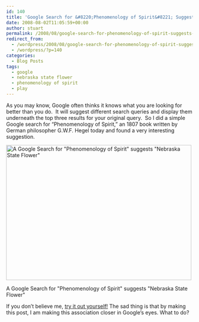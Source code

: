 ```yaml
---
id: 140
title: 'Google Search for &#8220;Phenomenology of Spirit&#8221; Suggests &#8220;Nebraska State Flower&#8221;'
date: 2008-08-02T11:05:59+00:00
author: stuart
permalink: /2008/08/google-search-for-phenomenology-of-spirit-suggests-nebraska-state-flower/
redirect_from:
  - /wordpress/2008/08/google-search-for-phenomenology-of-spirit-suggests-nebraska-state-flower/
  - /wordpress/?p=140
categories:
  - Blog Posts
tags:
  - google
  - nebraska state flower
  - phenomenology of spirit
  - play
---
```

As you may know, Google often thinks it knows what you are looking for better than you do.  It will suggest different search queries and display them underneath the top three results for your original query.  So I did a simple Google search for &#8220;Phenomenology of Spirit,&#8221; an 1807 book written by German philosopher G.W.F. Hegel today and found a very interesting suggestion.

<!--more-->

<div id="attachment_141" style="width: 510px" class="wp-caption alignnone">
  <a href="http://staeiou.bitnamiapp.com/wordpress/wp-content/uploads/2008/08/phenomonebraska.png"><img class="size-full wp-image-141" title="The Phenomenology of Google" src="http://staeiou.bitnamiapp.com/wordpress/wp-content/uploads/2008/08/phenomonebraska.png" alt="A Google Search for &quot;Phenomenology of Spirit&quot; suggests &quot;Nebraska State Flower&quot;" width="500" height="366" /></a>
  
  <p class="wp-caption-text">
    A Google Search for "Phenomenology of Spirit" suggests "Nebraska State Flower"
  </p>
</div>

If you don&#8217;t believe me, [try it out yourself!](http://www.google.com/search?hl=en&q=%22phenomenology+of+spirit%22&btnG=Search) The sad thing is that by making this post, I am making this association closer in Google&#8217;s eyes. What to do?